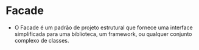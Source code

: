 # Facade

* O Facade é um padrão de projeto estrutural que fornece uma interface simplificada para uma biblioteca, um framework,
  ou qualquer conjunto complexo de classes.